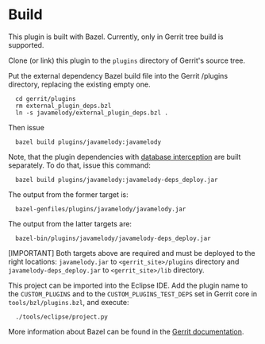 Build
=====

This plugin is built with Bazel. Currently, only in Gerrit tree build is
supported.

Clone (or link) this plugin to the `plugins` directory of Gerrit's source tree.

Put the external dependency Bazel build file into the Gerrit /plugins directory,
replacing the existing empty one.

```
  cd gerrit/plugins
  rm external_plugin_deps.bzl
  ln -s javamelody/external_plugin_deps.bzl .
```

Then issue

```
  bazel build plugins/javamelody:javamelody
```

Note, that the plugin dependencies with [database interception](database-monitoring.md)
are built separately. To do that, issue this command:

```
  bazel build plugins/javamelody:javamelody-deps_deploy.jar
```

The output from the former target is:

```
  bazel-genfiles/plugins/javamelody/javamelody.jar
```

The output from the latter targets are:

```
  bazel-bin/plugins/javamelody/javamelody-deps_deploy.jar
```

[IMPORTANT]
Both targets above are required and must be deployed to the right
locations: `javamelody.jar` to `<gerrit_site>/plugins` directory
and `javamelody-deps_deploy.jar` to `<gerrit_site>/lib` directory.

This project can be imported into the Eclipse IDE.
Add the plugin name to the `CUSTOM_PLUGINS` and to the
`CUSTOM_PLUGINS_TEST_DEPS` set in Gerrit core in
`tools/bzl/plugins.bzl`, and execute:

```
  ./tools/eclipse/project.py
```

More information about Bazel can be found in the [Gerrit
documentation](../../../Documentation/dev-bazel.html).

